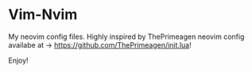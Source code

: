 # Vim-Nvim

My neovim config files.
Highly inspired by ThePrimeagen neovim config availabe at -> https://github.com/ThePrimeagen/init.lua!

Enjoy!
